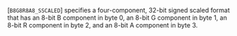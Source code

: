 [`B8G8R8A8_SSCALED`] specifies a four-component, 32-bit
signed scaled format that has an 8-bit B component in byte 0, an 8-bit G
component in byte 1, an 8-bit R component in byte 2, and an 8-bit A
component in byte 3.